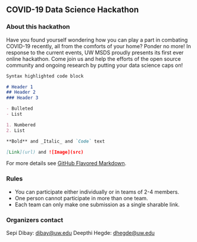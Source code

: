 ## COVID-19 Data Science Hackathon


### About this hackathon 

Have you found yourself wondering how you can play a part in combating COVID-19 recently, all from the comforts of your home? Ponder no more! In response to the current events, UW MSDS proudly presents its first ever online hackathon. Come join us and help the efforts of the open source community and ongoing research by putting your data science caps on!


```markdown
Syntax highlighted code block

# Header 1
## Header 2
### Header 3

- Bulleted
- List

1. Numbered
2. List

**Bold** and _Italic_ and `Code` text

[Link](url) and ![Image](src)
```

For more details see [GitHub Flavored Markdown](https://guides.github.com/features/mastering-markdown/).

### Rules

- You can participate either individually or in teams of 2-4 members. 
- One person cannot participate in more than one team.
- Each team can only make one submission as a single sharable link.


### Organizers contact

Sepi Dibay: dibay@uw.edu
Deepthi Hegde: dhegde@uw.edu

